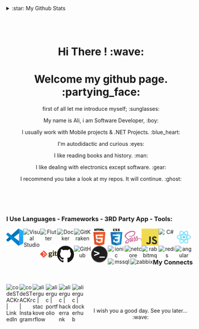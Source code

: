 <details>
  <summary>:star: My Github Stats</summary>
 
![Ali Erguc's GitHub stats](https://github-readme-stats.vercel.app/api?username=alierguc&theme=vue&show_icons=true&hide_border=true)
![Top Langs](https://github-readme-stats.vercel.app/api/top-langs/?username=alierguc&theme=vue&show_icons=true&hide_border=true)
[![GitHub Streak](http://github-readme-streak-stats.herokuapp.com?user=alierguc&theme=vue&hide_border=true)](https://git.io/streak-stats)
[![alierguc's github trophy](https://github-profile-trophy.vercel.app/?username=alierguc&row=1&theme=vue&hide_border=true)](https://github.com/alierguc/github-profile-trophy)

</details>

<br/>
<br/>
<br/>

<h1 align="center">Hi There ! :wave:</h1>

<h1 align="center">Welcome my github page. :partying_face:</h1>

<p align="center">first of all let me introduce myself; :sunglasses:</p> 
 
<p align="center">My name is Ali, i am Software Developer, :boy:</p>

<p align="center">I usually work with Mobile projects & .NET Projects. :blue_heart:</p></p>

<p align="center">I'm autodidactic and curious :eyes:</p>

<p align="center">I like reading books and history. :man:</p>

<p align="center">I like dealing with electronics except software. :gear:</p>

<p align="center">I recommend you take a look at my repos. It will continue. :ghost:</p>

<br/>
<br/>
<br/>

### I Use Languages - Frameworks - 3RD Party App - Tools:
<div style="text-align: center;">
<img align="left" alt="Visual Studio Code" width="45px" src="https://raw.githubusercontent.com/github/explore/80688e429a7d4ef2fca1e82350fe8e3517d3494d/topics/visual-studio-code/visual-studio-code.png" />
<img align="left" alt="Visual Studio" width="45px" src="https://upload.wikimedia.org/wikipedia/commons/thumb/5/59/Visual_Studio_Icon_2019.svg/1200px-Visual_Studio_Icon_2019.svg.png" />
<img align="left" alt="Flutter" width="45px" src="https://cdn.icon-icons.com/icons2/2107/PNG/512/file_type_flutter_icon_130599.png" />
<img align="left" alt="Docker" width="45px" src="https://miro.medium.com/max/336/1*glD7bNJG3SlO0_xNmSGPcQ.png" />
<img align="left" alt="GitKraken" width="45px" src="https://1v5ymx3zt3y73fq5gy23rtnc-wpengine.netdna-ssl.com/wp-content/uploads/2021/06/gitkraken-logo-dark-sq.png" />
<img align="left" alt="HTML5" width="45px" src="https://raw.githubusercontent.com/github/explore/80688e429a7d4ef2fca1e82350fe8e3517d3494d/topics/html/html.png" />
<img align="left" alt="CSS3" width="45px" src="https://raw.githubusercontent.com/github/explore/80688e429a7d4ef2fca1e82350fe8e3517d3494d/topics/css/css.png" />
<img align="left" alt="Sass" width="45px" src="https://raw.githubusercontent.com/github/explore/80688e429a7d4ef2fca1e82350fe8e3517d3494d/topics/sass/sass.png" />
<img align="left" alt="JavaScript" width="45px" src="https://raw.githubusercontent.com/github/explore/80688e429a7d4ef2fca1e82350fe8e3517d3494d/topics/javascript/javascript.png" />
<img align="left" alt="C#" width="45px" src="https://global-uploads.webflow.com/6097e0eca1e875de53031ff6/61bb05edca00197f2e7a19cf_Csharp_Logo.png" />
  

<img align="left" alt="React" width="45px" src="https://raw.githubusercontent.com/github/explore/80688e429a7d4ef2fca1e82350fe8e3517d3494d/topics/react/react.png" />
<img align="left" alt="Git" width="45px" src="https://raw.githubusercontent.com/github/explore/80688e429a7d4ef2fca1e82350fe8e3517d3494d/topics/git/git.png" />
<img align="left" alt="GitHub" width="45px" src="https://raw.githubusercontent.com/github/explore/78df643247d429f6cc873026c0622819ad797942/topics/github/github.png" />
<img align="left" alt="GitHub" width="45px" src="https://upload.wikimedia.org/wikipedia/commons/thumb/a/ae/Github-desktop-logo-symbol.svg/1200px-Github-desktop-logo-symbol.svg.png" />

<img align="left" alt="Terminal" width="45px" src="https://raw.githubusercontent.com/github/explore/80688e429a7d4ef2fca1e82350fe8e3517d3494d/topics/terminal/terminal.png" />
<img align="left" alt="ionic" width="45px" src="https://pbs.twimg.com/profile_images/1415143192782049281/efb7W1Z0_400x400.jpg" />
<img align="left" alt="netcore" width="45px" src="http://mennankose.com/content/images/2019/10/netcore.png" />
<img align="left" alt="rabbitmq" width="45px" src="https://herve.beraud.io/images/blog/rabbitmq.png" />
<img align="left" alt="redis" width="45px" src="https://pbs.twimg.com/profile_images/1427657682626961410/aJp7nOdu_400x400.jpg" />
<img align="left" alt="angular" width="45px" src="http://www.bayramucuncu.com/wp-content/uploads/2020/04/angular.png" />
<img align="left" alt="mssql" width="60px" src="https://www.natro.com/blog/wp-content/uploads/2014/12/MSSQL280-1.png" />
<img align="left" alt="zabbix" width="60px" src="https://www.parlakyigit.net/wp-content/uploads/2014/07/zabbix.png" />

</div>

<br/>
<br/>
<br/>

### My Connects

<br/>

[<img align="left" alt="codeSTACKr | LinkedIn" width="35px" src="https://img.icons8.com/fluency/48/000000/linkedin.png" />][linkedin]
[<img align="left" alt="codeSTACKr | Instagram" width="35px" src="https://img.icons8.com/fluency/48/000000/instagram-new.png" />][instagram]
[<img align="left" alt="alierguc | stackoverflow" width="35px" src="https://upload.wikimedia.org/wikipedia/commons/thumb/e/ef/Stack_Overflow_icon.svg/768px-Stack_Overflow_icon.svg.png" />][stackoverflow]
[<img align="left" alt="alierguc | portfolio" width="35px" src="https://img.icons8.com/external-phatplus-lineal-color-phatplus/64/000000/external-world-wide-web-cloud-computing-phatplus-lineal-color-phatplus.png" />][portfolio]
[<img align="left" alt="alierguc | hackerrank" width="35px" src="https://img.icons8.com/external-tal-revivo-shadow-tal-revivo/24/000000/external-hackerrank-is-a-technology-company-that-focuses-on-competitive-programming-logo-shadow-tal-revivo.png" />][hackerrank]
[<img align="left" alt="alierguc | dockerhub" width="35px" src="https://miro.medium.com/max/336/1*glD7bNJG3SlO0_xNmSGPcQ.png" />][dockerhub]



<br />

[linkedin]: https://www.linkedin.com/in/ali-ergüç-972ba6164
[instagram]: https://www.instagram.com/alierguc1
[stackoverflow]: https://stackoverflow.com/users/9976772/a-erg%c3%bc%c3%a7
[portfolio]: https://alierguc.github.io/
[hackerrank]: https://www.hackerrank.com/alierguc1
[dockerhub]: https://hub.docker.com/u/alierguc1
<br />


<p align="center" style="text">I wish you a good day. See you later... :wave:</p>


